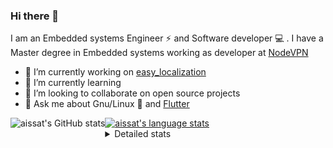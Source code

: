 ### Hi there 👋

I am an Embedded systems Engineer ⚡️ and Software developer 💻 . I have a Master degree in Embedded systems working as developer at [NodeVPN](https://nodevpn.io/) 

- 🔭 I’m currently working on [easy_localization](https://pub.dev/packages/easy_localization)
- 🌱 I’m currently learning 
- 👯 I’m looking to collaborate on open source projects
- 💬 Ask me about  Gnu/Linux 🐧 and [Flutter](https://flutter.dev) 

<a href="https://profile-summary-for-github.com/user/aissat">
  <img align="left" height="170px" src="https://github-readme-stats.vercel.app/api?username=aissat&show_icons=true&line_height=27&count_private=true&include_all_commits=true" alt="aissat's GitHub stats"/>
  <img src="https://github-readme-stats.vercel.app/api/top-langs/?username=aissat&hide_langs_below=5&layout=compact" alt="aissat's language stats"/>
</a>

<details>
<summary>Detailed stats</summary>
 

### 🧐 Waka Stats

<!--START_SECTION:waka-->
![Profile Views](http://img.shields.io/badge/Profile%20Views-1-blue)

![Lines of code](https://img.shields.io/badge/From%20Hello%20World%20I%27ve%20Written-5.9%20million%20lines%20of%20code-blue)

**🐱 My Github Data** 

> 🏆 340 Contributions in the Year 2020
 > 
> 📦 35.7 kB Used in Github's Storage 
 > 
> 💼 Opted to Hire
 > 
> 📜 124 Public Repositories
 > 
> 🔑 11 Private Repositories 

**I'm a Night 🦉** 

```text
🌞 Morning    36 commits     ██░░░░░░░░░░░░░░░░░░░░░░░   10.08% 
🌆 Daytime    22 commits     █░░░░░░░░░░░░░░░░░░░░░░░░   6.16% 
🌃 Evening    155 commits    ██████████░░░░░░░░░░░░░░░   43.42% 
🌙 Night      144 commits    ██████████░░░░░░░░░░░░░░░   40.34%

```
📅 **I'm Most Productive on Tuesday** 

```text
Monday       49 commits     ███░░░░░░░░░░░░░░░░░░░░░░   13.73% 
Tuesday      101 commits    ███████░░░░░░░░░░░░░░░░░░   28.29% 
Wednesday    38 commits     ██░░░░░░░░░░░░░░░░░░░░░░░   10.64% 
Thursday     52 commits     ███░░░░░░░░░░░░░░░░░░░░░░   14.57% 
Friday       46 commits     ███░░░░░░░░░░░░░░░░░░░░░░   12.89% 
Saturday     62 commits     ████░░░░░░░░░░░░░░░░░░░░░   17.37% 
Sunday       9 commits      ░░░░░░░░░░░░░░░░░░░░░░░░░   2.52%

```


📊 **This Week I Spent My Time On** 

```text
⌚︎ Time Zone: Africa/Algiers

💬 Programming Languages: 
Dart                     7 hrs 31 mins       █████████████████░░░░░░░░   68.12% 
JSON                     1 hr 29 mins        ███░░░░░░░░░░░░░░░░░░░░░░   13.58% 
Go                       53 mins             ██░░░░░░░░░░░░░░░░░░░░░░░   8.04% 
YAML                     27 mins             █░░░░░░░░░░░░░░░░░░░░░░░░   4.09% 
Protocol Buffer          26 mins             █░░░░░░░░░░░░░░░░░░░░░░░░   3.97%

🔥 Editors: 
VS Code                  11 hrs 2 mins       █████████████████████████   100.0%

💻 Operating System: 
Mac                      9 hrs 34 mins       █████████████████████░░░░   86.77% 
Linux                    1 hr 27 mins        ███░░░░░░░░░░░░░░░░░░░░░░   13.23%

```

**I Mostly Code in Dart** 

```text
Dart                     16 repos            ██████████░░░░░░░░░░░░░░░   43.24% 
PHP                      4 repos             ██░░░░░░░░░░░░░░░░░░░░░░░   10.81% 
Vala                     4 repos             ██░░░░░░░░░░░░░░░░░░░░░░░   10.81% 
C                        3 repos             ██░░░░░░░░░░░░░░░░░░░░░░░   8.11% 
CSS                      2 repos             █░░░░░░░░░░░░░░░░░░░░░░░░   5.41%

```


**Timeline**

![Chart not found](https://github.com/aissat/aissat/blob/master/charts/bar_graph.png) 


<!--END_SECTION:waka-->

</details>
